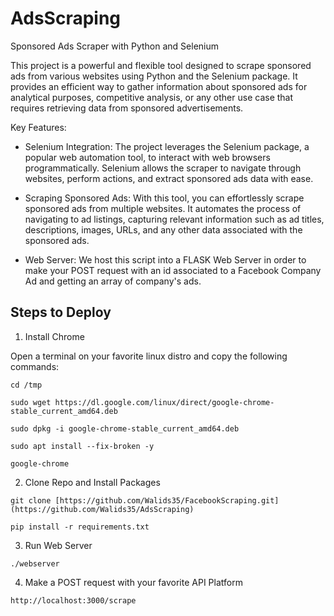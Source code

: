 # AdsScraping
Sponsored Ads Scraper with Python and Selenium

This project is a powerful and flexible tool designed to scrape sponsored ads from various websites using Python and the Selenium package. It provides an efficient way to gather information about sponsored ads for analytical purposes, competitive analysis, or any other use case that requires retrieving data from sponsored advertisements.

Key Features:

- Selenium Integration: The project leverages the Selenium package, a popular web automation tool, to interact with web browsers programmatically. Selenium allows the scraper to navigate through websites, perform actions, and extract sponsored ads data with ease.

- Scraping Sponsored Ads: With this tool, you can effortlessly scrape sponsored ads from multiple websites. It automates the process of navigating to ad listings, capturing relevant information such as ad titles, descriptions, images, URLs, and any other data associated with the sponsored ads.

- Web Server: We host this script into a FLASK Web Server in order to make your POST request with an id associated to a Facebook Company Ad and getting an array of company's ads.

## Steps to Deploy

1. Install Chrome

Open a terminal on your favorite linux distro and copy the following commands:

`cd /tmp`

`sudo wget https://dl.google.com/linux/direct/google-chrome-stable_current_amd64.deb`

`sudo dpkg -i google-chrome-stable_current_amd64.deb`

`sudo apt install --fix-broken -y`

`google-chrome`

2. Clone Repo and Install Packages

`git clone [https://github.com/Walids35/FacebookScraping.git](https://github.com/Walids35/AdsScraping)`

`pip install -r requirements.txt`

3. Run Web Server

`./webserver`

4. Make a POST request with your favorite API Platform

`http://localhost:3000/scrape`
